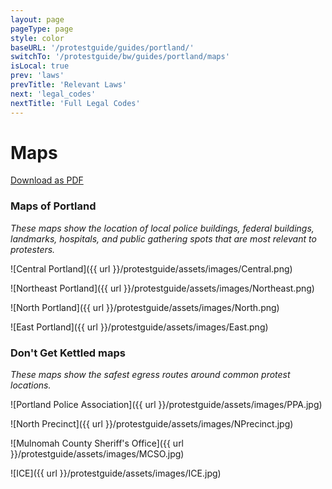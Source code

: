 ```yaml
---
layout: page
pageType: page
style: color
baseURL: '/protestguide/guides/portland/'
switchTo: '/protestguide/bw/guides/portland/maps'
isLocal: true
prev: 'laws'
prevTitle: 'Relevant Laws'
next: 'legal_codes'
nextTitle: 'Full Legal Codes'
---
```


# Maps

[Download as PDF](https://gateway.pinata.cloud/ipfs/QmRNFTKHPj6uNPsHWWGNRw3T4x2ksx1PEjRZWRioQyL3bw)

### Maps of Portland

_These maps show the location of local police buildings, federal buildings, landmarks, hospitals, and public gathering spots that are most relevant to protesters._

![Central Portland]({{ url }}/protestguide/assets/images/Central.png)

![Northeast Portland]({{ url }}/protestguide/assets/images/Northeast.png)

![North Portland]({{ url }}/protestguide/assets/images/North.png)

![East Portland]({{ url }}/protestguide/assets/images/East.png)

### Don't Get Kettled maps

_These maps show the safest egress routes around common protest locations._

![Portland Police Association]({{ url }}/protestguide/assets/images/PPA.jpg)

![North Precinct]({{ url }}/protestguide/assets/images/NPrecinct.jpg)

![Mulnomah County Sheriff's Office]({{ url }}/protestguide/assets/images/MCSO.jpg)

![ICE]({{ url }}/protestguide/assets/images/ICE.jpg)